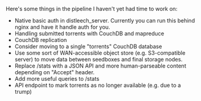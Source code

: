 Here's some things in the pipeline I haven't yet had time to work on:

* Native basic auth in distleech_server. Currently you can run this behind
  nginx and have it handle auth for you.
* Handling submitted torrents with CouchDB and mapreduce
* CouchDB replication
* Consider moving to a single "torrents" CouchDB database
* Use some sort of WAN-accessible object store (e.g. S3-compatible server) to
  move data between seedboxes and final storage nodes.
* Replace /stats with a JSON API and more human-parseable content depending on
  "Accept" header.
* Add more useful queries to /stats
* API endpoint to mark torrents as no longer available (e.g. due to a trump)
